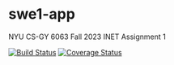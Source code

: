 # swe1-app
NYU CS-GY 6063 Fall 2023 INET Assignment 1

[![Build Status](https://app.travis-ci.com/rajghodasara1/swe1-app.svg?branch=main)](https://app.travis-ci.com/rajghodasara1/swe1-app)
[![Coverage Status](https://coveralls.io/repos/github/rajghodasara1/swe1-app/badge.svg?branch=main)](https://coveralls.io/github/rajghodasara1/swe1-app?branch=main)
